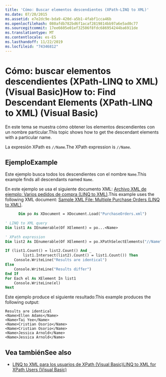 ```yaml
---
title: 'Cómo: Buscar elementos descendientes (XPath-LINQ to XML)'
ms.date: 07/20/2015
ms.assetid: e7e2dc9e-bda9-420d-a5b1-4fabf1cca46b
ms.openlocfilehash: 080afdb782bd6f1acaf2819814bb97a6e5ad0c77
ms.sourcegitcommit: 17ee6605e01ef32506f8fdc686954244ba6911de
ms.translationtype: MT
ms.contentlocale: es-ES
ms.lasthandoff: 11/22/2019
ms.locfileid: "74346812"
---
```

# <a name="how-to-find-descendant-elements-xpath-linq-to-xml-visual-basic"></a><span data-ttu-id="28699-102">Cómo: buscar elementos descendientes (XPath-LINQ to XML) (Visual Basic)</span><span class="sxs-lookup"><span data-stu-id="28699-102">How to: Find Descendant Elements (XPath-LINQ to XML) (Visual Basic)</span></span>
<span data-ttu-id="28699-103">En este tema se muestra cómo obtener los elementos descendientes con un nombre particular.</span><span class="sxs-lookup"><span data-stu-id="28699-103">This topic shows how to get the descendant elements with a particular name.</span></span>  
  
 <span data-ttu-id="28699-104">La expresión XPath es `//Name`.</span><span class="sxs-lookup"><span data-stu-id="28699-104">The XPath expression is `//Name`.</span></span>  
  
## <a name="example"></a><span data-ttu-id="28699-105">Ejemplo</span><span class="sxs-lookup"><span data-stu-id="28699-105">Example</span></span>  
 <span data-ttu-id="28699-106">Este ejemplo busca todos los descendientes con el nombre `Name`.</span><span class="sxs-lookup"><span data-stu-id="28699-106">This example finds all descendants named `Name`.</span></span>  
  
 <span data-ttu-id="28699-107">En este ejemplo se usa el siguiente documento XML: [Archivo XML de ejemplo: Varios pedidos de compra (LINQ to XML)](../../../../visual-basic/programming-guide/concepts/linq/sample-xml-file-multiple-purchase-orders-linq-to-xml.md).</span><span class="sxs-lookup"><span data-stu-id="28699-107">This example uses the following XML document: [Sample XML File: Multiple Purchase Orders (LINQ to XML)](../../../../visual-basic/programming-guide/concepts/linq/sample-xml-file-multiple-purchase-orders-linq-to-xml.md).</span></span>  
  
```vb  
      Dim po As XDocument = XDocument.Load("PurchaseOrders.xml")  
  
' LINQ to XML query  
Dim list1 As IEnumerable(Of XElement) = po...<Name>  
  
' XPath expression  
Dim list2 As IEnumerable(Of XElement) = po.XPathSelectElements("//Name")  
  
If (list1.Count() = list2.Count() And _  
        list1.Intersect(list2).Count() = list1.Count()) Then  
    Console.WriteLine("Results are identical")  
Else  
    Console.WriteLine("Results differ")  
End If  
For Each el As XElement In list1  
    Console.WriteLine(el)  
Next  
```  
  
 <span data-ttu-id="28699-108">Este ejemplo produce el siguiente resultado:</span><span class="sxs-lookup"><span data-stu-id="28699-108">This example produces the following output:</span></span>  
  
```console
Results are identical  
<Name>Ellen Adams</Name>  
<Name>Tai Yee</Name>  
<Name>Cristian Osorio</Name>  
<Name>Cristian Osorio</Name>  
<Name>Jessica Arnold</Name>  
<Name>Jessica Arnold</Name>  
```  
  
## <a name="see-also"></a><span data-ttu-id="28699-109">Vea también</span><span class="sxs-lookup"><span data-stu-id="28699-109">See also</span></span>

- [<span data-ttu-id="28699-110">LINQ to XML para los usuarios de XPath (Visual Basic)</span><span class="sxs-lookup"><span data-stu-id="28699-110">LINQ to XML for XPath Users (Visual Basic)</span></span>](../../../../visual-basic/programming-guide/concepts/linq/linq-to-xml-for-xpath-users.md)
